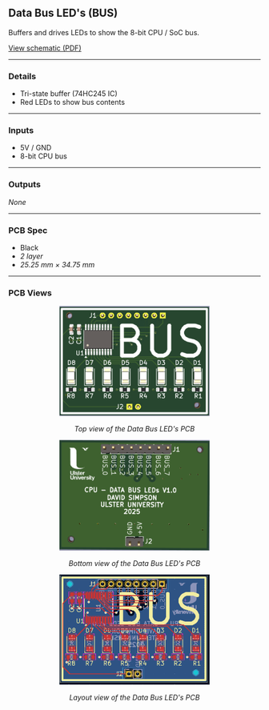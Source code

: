 ## Data Bus LED's (BUS)

Buffers and drives LEDs to show the 8-bit CPU / SoC bus.

[View schematic (PDF)](DATA_BUS_LEDs_schematic.pdf)

---

### Details

- Tri-state buffer (74HC245 IC)
- Red LEDs to show bus contents

---

### Inputs

- 5V / GND
- 8-bit CPU bus

---

### Outputs

*None*

---

### PCB Spec

- Black
- *2 layer*
- *25.25 mm × 34.75 mm*

---

### PCB Views

<p align="center">
  <img src="../../images/data_bus_leds_pcb_top.PNG" alt="BUS pcb top" width="300"/>
</p>
<p align="center"><em>Top view of the Data Bus LED's PCB</em></p>

<p align="center">
  <img src="../../images/data_bus_leds_pcb_bottom.PNG" alt="BUS pcb bottom" width="300"/>
</p>
<p align="center"><em>Bottom view of the Data Bus LED's PCB</em></p>

<p align="center">
  <img src="../../images/data_bus_leds_pcb_design.PNG" alt="BUS pcb design" width="300"/>
</p>
<p align="center"><em>Layout view of the Data Bus LED's PCB</em></p>

